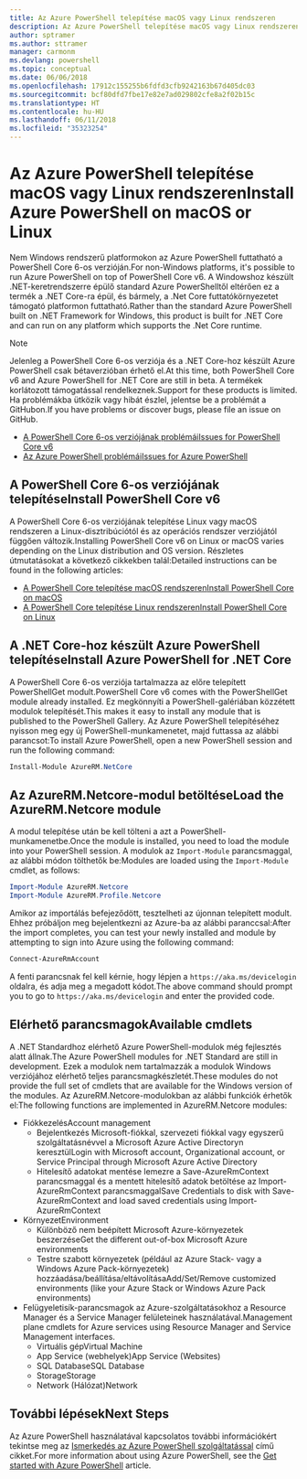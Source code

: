 ```yaml
---
title: Az Azure PowerShell telepítése macOS vagy Linux rendszeren
description: Az Azure PowerShell telepítése macOS vagy Linux rendszeren.
author: sptramer
ms.author: sttramer
manager: carmonm
ms.devlang: powershell
ms.topic: conceptual
ms.date: 06/06/2018
ms.openlocfilehash: 17912c155255b6fdfd3cfb9242163b67d405dc03
ms.sourcegitcommit: bcf80dfd7fbe17e82e7ad029802cfe8a2f02b15c
ms.translationtype: HT
ms.contentlocale: hu-HU
ms.lasthandoff: 06/11/2018
ms.locfileid: "35323254"
---
```

# <a name="install-azure-powershell-on-macos-or-linux"></a><span data-ttu-id="a9d62-103">Az Azure PowerShell telepítése macOS vagy Linux rendszeren</span><span class="sxs-lookup"><span data-stu-id="a9d62-103">Install Azure PowerShell on macOS or Linux</span></span>

<span data-ttu-id="a9d62-104">Nem Windows rendszerű platformokon az Azure PowerShell futtatható a PowerShell Core 6-os verzióján.</span><span class="sxs-lookup"><span data-stu-id="a9d62-104">For non-Windows platforms, it's possible to run Azure PowerShell on top of PowerShell Core v6.</span></span> <span data-ttu-id="a9d62-105">A Windowshoz készült .NET-keretrendszerre épülő standard Azure PowerShelltől eltérően ez a termék a .NET Core-ra épül, és bármely, a .Net Core futtatókörnyezetet támogató platformon futtatható.</span><span class="sxs-lookup"><span data-stu-id="a9d62-105">Rather than the standard Azure PowerShell built on .NET Framework for Windows, this product is built for .NET Core and can run on any platform which supports the .Net Core runtime.</span></span>

> [!NOTE]
> <span data-ttu-id="a9d62-106">Jelenleg a PowerShell Core 6-os verziója és a .NET Core-hoz készült Azure PowerShell csak bétaverzióban érhető el.</span><span class="sxs-lookup"><span data-stu-id="a9d62-106">At this time, both PowerShell Core v6 and Azure PowerShell for .NET Core are still in beta.</span></span>
> <span data-ttu-id="a9d62-107">A termékek korlátozott támogatással rendelkeznek.</span><span class="sxs-lookup"><span data-stu-id="a9d62-107">Support for these products is limited.</span></span> <span data-ttu-id="a9d62-108">Ha problémákba ütközik vagy hibát észlel, jelentse be a problémát a GitHubon.</span><span class="sxs-lookup"><span data-stu-id="a9d62-108">If you have problems or discover bugs, please file an issue on GitHub.</span></span>
>
> * [<span data-ttu-id="a9d62-109">A PowerShell Core 6-os verziójának problémái</span><span class="sxs-lookup"><span data-stu-id="a9d62-109">Issues for PowerShell Core v6</span></span>](https://github.com/PowerShell/PowerShell/issues)
> * [<span data-ttu-id="a9d62-110">Az Azure PowerShell problémái</span><span class="sxs-lookup"><span data-stu-id="a9d62-110">Issues for Azure PowerShell</span></span>](https://github.com/azure/azure-docs-powershell/issues)

## <a name="install-powershell-core-v6"></a><span data-ttu-id="a9d62-111">A PowerShell Core 6-os verziójának telepítése</span><span class="sxs-lookup"><span data-stu-id="a9d62-111">Install PowerShell Core v6</span></span>

<span data-ttu-id="a9d62-112">A PowerShell Core 6-os verziójának telepítése Linux vagy macOS rendszeren a Linux-disztribúciótól és az operációs rendszer verziójától függően változik.</span><span class="sxs-lookup"><span data-stu-id="a9d62-112">Installing PowerShell Core v6 on Linux or macOS varies depending on the Linux distribution and OS version.</span></span>
<span data-ttu-id="a9d62-113">Részletes útmutatásokat a következő cikkekben talál:</span><span class="sxs-lookup"><span data-stu-id="a9d62-113">Detailed instructions can be found in the following articles:</span></span>

- [<span data-ttu-id="a9d62-114">A PowerShell Core telepítése macOS rendszeren</span><span class="sxs-lookup"><span data-stu-id="a9d62-114">Install PowerShell Core on macOS</span></span>](/powershell/scripting/setup/installing-powershell-core-on-macos)
- [<span data-ttu-id="a9d62-115">A PowerShell Core telepítése Linux rendszeren</span><span class="sxs-lookup"><span data-stu-id="a9d62-115">Install PowerShell Core on Linux</span></span>](/powershell/scripting/setup/installing-powershell-core-on-linux)

## <a name="install-azure-powershell-for-net-core"></a><span data-ttu-id="a9d62-116">A .NET Core-hoz készült Azure PowerShell telepítése</span><span class="sxs-lookup"><span data-stu-id="a9d62-116">Install Azure PowerShell for .NET Core</span></span>

<span data-ttu-id="a9d62-117">A PowerShell Core 6-os verziója tartalmazza az előre telepített PowerShellGet modult.</span><span class="sxs-lookup"><span data-stu-id="a9d62-117">PowerShell Core v6 comes with the PowerShellGet module already installed.</span></span> <span data-ttu-id="a9d62-118">Ez megkönnyíti a PowerShell-galériában közzétett modulok telepítését.</span><span class="sxs-lookup"><span data-stu-id="a9d62-118">This makes it easy to install any module that is published to the PowerShell Gallery.</span></span> <span data-ttu-id="a9d62-119">Az Azure PowerShell telepítéséhez nyisson meg egy új PowerShell-munkamenetet, majd futtassa az alábbi parancsot:</span><span class="sxs-lookup"><span data-stu-id="a9d62-119">To install Azure PowerShell, open a new PowerShell session and run the following command:</span></span>

```powershell
Install-Module AzureRM.NetCore
```

## <a name="load-the-azurermnetcore-module"></a><span data-ttu-id="a9d62-120">Az AzureRM.Netcore-modul betöltése</span><span class="sxs-lookup"><span data-stu-id="a9d62-120">Load the AzureRM.Netcore module</span></span>

<span data-ttu-id="a9d62-121">A modul telepítése után be kell tölteni a azt a PowerShell-munkamenetbe.</span><span class="sxs-lookup"><span data-stu-id="a9d62-121">Once the module is installed, you need to load the module into your PowerShell session.</span></span> <span data-ttu-id="a9d62-122">A modulok az `Import-Module` parancsmaggal, az alábbi módon tölthetők be:</span><span class="sxs-lookup"><span data-stu-id="a9d62-122">Modules are loaded using the `Import-Module` cmdlet, as follows:</span></span>

```powershell
Import-Module AzureRM.Netcore
Import-Module AzureRM.Profile.Netcore
```

<span data-ttu-id="a9d62-123">Amikor az importálás befejeződött, tesztelheti az újonnan telepített modult. Ehhez próbáljon meg bejelentkezni az Azure-ba az alábbi paranccsal:</span><span class="sxs-lookup"><span data-stu-id="a9d62-123">After the import completes, you can test your newly installed and module by attempting to sign into Azure using the following command:</span></span>

```powershell
Connect-AzureRmAccount
```

<span data-ttu-id="a9d62-124">A fenti parancsnak fel kell kérnie, hogy lépjen a `https://aka.ms/devicelogin` oldalra, és adja meg a megadott kódot.</span><span class="sxs-lookup"><span data-stu-id="a9d62-124">The above command should prompt you to go to `https://aka.ms/devicelogin` and enter the provided code.</span></span>

## <a name="available-cmdlets"></a><span data-ttu-id="a9d62-125">Elérhető parancsmagok</span><span class="sxs-lookup"><span data-stu-id="a9d62-125">Available cmdlets</span></span>

<span data-ttu-id="a9d62-126">A .NET Standardhoz elérhető Azure PowerShell-modulok még fejlesztés alatt állnak.</span><span class="sxs-lookup"><span data-stu-id="a9d62-126">The Azure PowerShell modules for .NET Standard are still in development.</span></span> <span data-ttu-id="a9d62-127">Ezek a modulok nem tartalmazzák a modulok Windows verziójához elérhető teljes parancsmagkészletét.</span><span class="sxs-lookup"><span data-stu-id="a9d62-127">These modules do not provide the full set of cmdlets that are available for the Windows version of the modules.</span></span> <span data-ttu-id="a9d62-128">Az AzureRM.Netcore-modulokban az alábbi funkciók érhetők el:</span><span class="sxs-lookup"><span data-stu-id="a9d62-128">The following functions are implemented in AzureRM.Netcore modules:</span></span>

* <span data-ttu-id="a9d62-129">Fiókkezelés</span><span class="sxs-lookup"><span data-stu-id="a9d62-129">Account management</span></span>
  - <span data-ttu-id="a9d62-130">Bejelentkezés Microsoft-fiókkal, szervezeti fiókkal vagy egyszerű szolgáltatásnévvel a Microsoft Azure Active Directoryn keresztül</span><span class="sxs-lookup"><span data-stu-id="a9d62-130">Login with Microsoft account, Organizational account, or Service Principal through Microsoft Azure Active Directory</span></span>
  - <span data-ttu-id="a9d62-131">Hitelesítő adatokat mentése lemezre a Save-AzureRmContext parancsmaggal és a mentett hitelesítő adatok betöltése az Import-AzureRmContext parancsmaggal</span><span class="sxs-lookup"><span data-stu-id="a9d62-131">Save Credentials to disk with Save-AzureRmContext and load saved credentials using Import-AzureRmContext</span></span>
* <span data-ttu-id="a9d62-132">Környezet</span><span class="sxs-lookup"><span data-stu-id="a9d62-132">Environment</span></span>
  - <span data-ttu-id="a9d62-133">Különböző nem beépített Microsoft Azure-környezetek beszerzése</span><span class="sxs-lookup"><span data-stu-id="a9d62-133">Get the different out-of-box Microsoft Azure environments</span></span>
  - <span data-ttu-id="a9d62-134">Testre szabott környezetek (például az Azure Stack- vagy a Windows Azure Pack-környezetek) hozzáadása/beállítása/eltávolítása</span><span class="sxs-lookup"><span data-stu-id="a9d62-134">Add/Set/Remove customized environments (like your Azure Stack or Windows Azure Pack environments)</span></span>
* <span data-ttu-id="a9d62-135">Felügyeletisík-parancsmagok az Azure-szolgáltatásokhoz a Resource Manager és a Service Manager felületeinek használatával.</span><span class="sxs-lookup"><span data-stu-id="a9d62-135">Management plane cmdlets for Azure services using Resource Manager and Service Management interfaces.</span></span>
  - <span data-ttu-id="a9d62-136">Virtuális gép</span><span class="sxs-lookup"><span data-stu-id="a9d62-136">Virtual Machine</span></span>
  - <span data-ttu-id="a9d62-137">App Service (webhelyek)</span><span class="sxs-lookup"><span data-stu-id="a9d62-137">App Service (Websites)</span></span>
  - <span data-ttu-id="a9d62-138">SQL Database</span><span class="sxs-lookup"><span data-stu-id="a9d62-138">SQL Database</span></span>
  - <span data-ttu-id="a9d62-139">Storage</span><span class="sxs-lookup"><span data-stu-id="a9d62-139">Storage</span></span>
  - <span data-ttu-id="a9d62-140">Network (Hálózat)</span><span class="sxs-lookup"><span data-stu-id="a9d62-140">Network</span></span>

## <a name="next-steps"></a><span data-ttu-id="a9d62-141">További lépések</span><span class="sxs-lookup"><span data-stu-id="a9d62-141">Next Steps</span></span>

<span data-ttu-id="a9d62-142">Az Azure PowerShell használatával kapcsolatos további információkért tekintse meg az [Ismerkedés az Azure PowerShell szolgáltatással](get-started-azureps.md) című cikket.</span><span class="sxs-lookup"><span data-stu-id="a9d62-142">For more information about using Azure PowerShell, see the [Get started with Azure PowerShell](get-started-azureps.md) article.</span></span>
